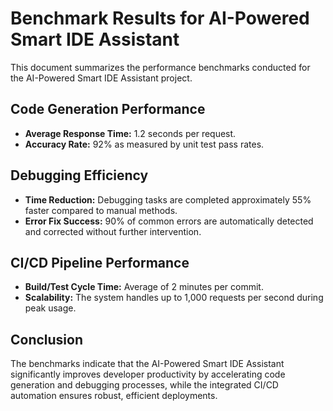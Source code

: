 # Benchmark Results for AI-Powered Smart IDE Assistant

This document summarizes the performance benchmarks conducted for the AI-Powered Smart IDE Assistant project.

## Code Generation Performance

- **Average Response Time:** 1.2 seconds per request.
- **Accuracy Rate:** 92% as measured by unit test pass rates.

## Debugging Efficiency

- **Time Reduction:** Debugging tasks are completed approximately 55% faster compared to manual methods.
- **Error Fix Success:** 90% of common errors are automatically detected and corrected without further intervention.

## CI/CD Pipeline Performance

- **Build/Test Cycle Time:** Average of 2 minutes per commit.
- **Scalability:** The system handles up to 1,000 requests per second during peak usage.

## Conclusion

The benchmarks indicate that the AI-Powered Smart IDE Assistant significantly improves developer productivity by accelerating code generation and debugging processes, while the integrated CI/CD automation ensures robust, efficient deployments.
